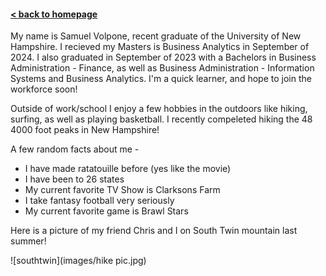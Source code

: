 #### [< back to homepage](./index.md)
My name is Samuel Volpone, recent graduate of the University of New Hampshire.  I recieved my Masters is Business Analytics in September of 2024. I also graduated in September of 2023 with a Bachelors in Business Administration - Finance, as well as Business Administration - Information Systems and Business Analytics. I'm a quick learner, and hope to join the workforce soon!

Outside of work/school I enjoy a few hobbies in the outdoors like hiking, surfing, as well as playing basketball. I recently compeleted hiking the 48 4000 foot peaks in New Hampshire! 

A few random facts about me -
* I have made ratatouille before (yes like the movie)
* I have been to 26 states
* My current favorite TV Show is Clarksons Farm
* I take fantasy football very seriously
* My current favorite game is Brawl Stars

Here is a picture of my friend Chris and I on South Twin mountain last summer!

![southtwin](images/hike pic.jpg)

